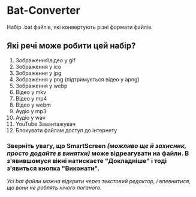 # Bat-Converter
Набір .bat файлів, які конвертують різні формати файлів.

## Які речі може робити цей набір?
1. Зображення\відео у gif
2. Зображення у ico
3. Зображення у jpg
4. Зображення у png (підтримується відео у apng)
5. Зображення у webp
6. Відео у mkv
7. Відео у mp4
8. Відео у webm
9. Аудіо у mp3
10. Аудіо у wav
11. YouTube Завантажувач
12. Блокувати файлам доступ до інтернету

### **Зверніть увагу, що SmartScreen _(можливо ще й захисник, просто додайте в винятки)_ може відреагувати на файли. В з'явившомуся вікні натискаєте "Докладніше" і тоді з'явиться кнопка "Виконати".**
_Усі bat файли можна відкрити через текстовий редактор, і впевнитися, що вони не роблять нічого поганого._




